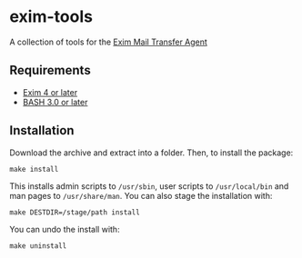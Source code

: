 # exim-tools

A collection of tools for the [Exim Mail Transfer Agent](http://www.exim.org/)


Requirements
---

* [Exim 4 or later](http://www.exim.org/)
* [BASH 3.0 or later](http://www.gnu.org/software/bash/)


Installation
---
Download the archive and extract into a folder. Then, to install the package:

	make install

This installs admin scripts to `/usr/sbin`, user scripts to `/usr/local/bin` and
man pages to `/usr/share/man`. You can also stage the installation with:

	make DESTDIR=/stage/path install

You can undo the install with:

	make uninstall

